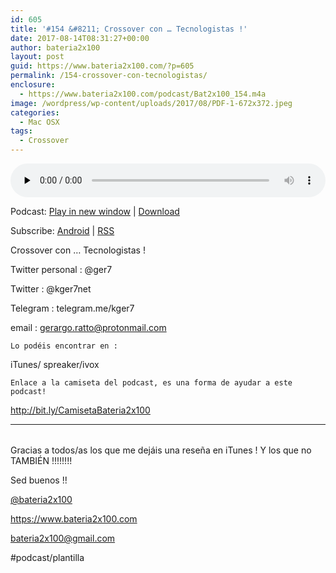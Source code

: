 ```yaml
---
id: 605
title: '#154 &#8211; Crossover con … Tecnologistas !'
date: 2017-08-14T08:31:27+00:00
author: bateria2x100
layout: post
guid: https://www.bateria2x100.com/?p=605
permalink: /154-crossover-con-tecnologistas/
enclosure:
  - https://www.bateria2x100.com/podcast/Bat2x100_154.m4a
image: /wordpress/wp-content/uploads/2017/08/PDF-1-672x372.jpeg
categories:
  - Mac OSX
tags:
  - Crossover
---
```

<div class="powerpress_player" id="powerpress_player_6003">
  <audio class="wp-audio-shortcode" id="audio-605-156" preload="none" style="width: 100%;" controls="controls"><source type="audio/mpeg" src="https://www.bateria2x100.com/podcast/Bat2x100_154.m4a?_=156" /><a href="https://www.bateria2x100.com/podcast/Bat2x100_154.m4a">https://www.bateria2x100.com/podcast/Bat2x100_154.m4a</a></audio>
</div>

<p class="powerpress_links powerpress_links_m4a">
  Podcast: <a href="https://www.bateria2x100.com/podcast/Bat2x100_154.m4a" class="powerpress_link_pinw" target="_blank" title="Play in new window" onclick="return powerpress_pinw('https://www.bateria2x100.com/?powerpress_pinw=605-podcast');" rel="nofollow">Play in new window</a> | <a href="https://www.bateria2x100.com/podcast/Bat2x100_154.m4a" class="powerpress_link_d" title="Download" rel="nofollow" download="Bat2x100_154.m4a">Download</a>
</p>

<p class="powerpress_links powerpress_subscribe_links">
  Subscribe: <a href="https://subscribeonandroid.com/www.bateria2x100.com/feed/podcast/" class="powerpress_link_subscribe powerpress_link_subscribe_android" title="Subscribe on Android" rel="nofollow">Android</a> | <a href="https://www.bateria2x100.com/feed/podcast/" class="powerpress_link_subscribe powerpress_link_subscribe_rss" title="Subscribe via RSS" rel="nofollow">RSS</a>
</p>

Crossover con … Tecnologistas ! 

Twitter personal : @ger7
  
Twitter : @kger7net
  
Telegram : telegram.me/kger7
  
email : <gerargo.ratto@protonmail.com>

    Lo podéis encontrar en :
    

iTunes/ spreaker/ivox

    Enlace a la camiseta del podcast, es una forma de ayudar a este podcast!
    

<http://bit.ly/CamisetaBateria2x100>

* * *

<table>
  <tr />
  
  <tr />
  
  <tr />
</table>

Gracias a todos/as los que me dejáis una reseña en iTunes ! Y los que no TAMBIÉN !!!!!!!!

Sed buenos !!

[@bateria2x100](https://Twitter.com/bateria2x100)
  
<https://www.bateria2x100.com>
  
<bateria2x100@gmail.com>

#podcast/plantilla
